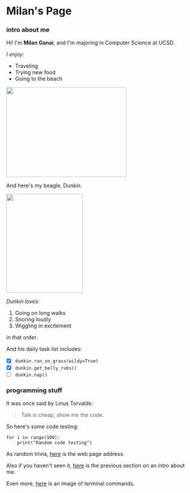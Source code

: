 # Milan's Page
### intro about me
Hi! I'm **Milan Ganai**, and I'm majoring in Computer Science at UCSD.

*I enjoy:*
- Traveling
- Trying new food
- Going to the beach

<img src="https://user-images.githubusercontent.com/78571306/134795060-58fc46b6-0da6-4efc-83ed-ac5f3e947a10.jpg" width="320" height="240">

And here's my beagle, Dunkin.

<img src="https://user-images.githubusercontent.com/78571306/134789347-2a27f59c-7b0e-43ad-b37b-10777da02e5d.jpg" width="204" height="264">

*Dunkin loves:*
1. Going on long walks 
2. Snoring loudly
3. Wiggling in excitement

in that order.

And his daily task list includes:
- [X] `dunkin.run_on_grass(wildy=True)`
- [X] `dunkin.get_belly_rubs()`
- [ ] `dunkin.nap()`

### programming stuff

It was once said by Linus Torvalds:
> Talk is cheap, show me the code.

So here's some code testing:
```
for i in range(100):
    print("Random code testing")
```

As random trivia, [here](http://info.cern.ch/hypertext/WWW/TheProject.html) is the web page address.

Also if you haven't seen it, [here](#intro-about-me) is the previous section on an intro about me.

Even more, [here](./screenshots/ScreenShotCommandLine.png) is an image of terminal commands.
